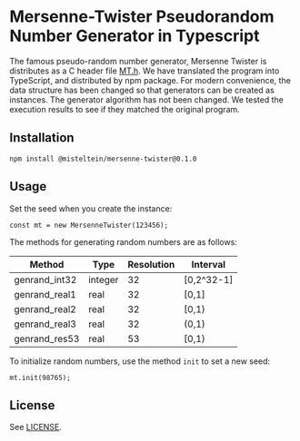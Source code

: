 # Mersenne-Twister Pseudorandom Number Generator in Typescript

The famous pseudo-random number generator, Mersenne Twister is distributes as a C header file [MT.h](https://omitakahiro.github.io/random/code/MT.h).
We have translated the program into TypeScript, and distributed by npm package.
For modern convenience, the data structure has been changed so that generators can be created as instances.
The generator algorithm has not been changed.
We tested the execution results to see if they matched the original program.

## Installation

```
npm install @misteltein/mersenne-twister@0.1.0
```

## Usage

Set the seed when you create the instance:
```
const mt = new MersenneTwister(123456);
```

The methods for generating random numbers are as follows:

|Method|Type|Resolution|Interval|
|----|----|----|----|
|genrand_int32|integer|32|[0,2^32-1]|
|genrand_real1|real|32| [0,1]|
|genrand_real2|real|32|[0,1)|
|genrand_real3|real|32|(0,1)|
|genrand_res53|real|53| [0,1)|

To initialize random numbers, use the method `init` to set a new seed:
```
mt.init(98765);
```

## License
See [LICENSE](LICENSE).
